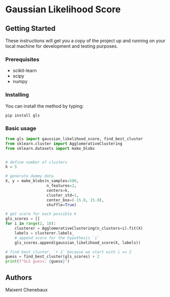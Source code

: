 # Gaussian Likelihood Score

## Getting Started

These instructions will get you a copy of the project up and running on your local machine for development and testing purposes.

### Prerequisites

* scikit-learn
* scipy
* numpy


### Installing

You can install the method by typing:
```
pip install gls
```

### Basic usage

```python
from gls import gaussian_likelihood_score, find_best_cluster
from sklearn.cluster import AgglomerativeClustering
from sklearn.datasets import make_blobs


# define number of clusters
k = 5

# generate dummy data
X, y = make_blobs(n_samples=500,
                  n_features=2,
                  centers=k,
                  cluster_std=1,
                  center_box=(-15.0, 15.0),
                  shuffle=True)

# get score for each possible k
gls_scores = []
for i in range(2, 10):
    clusterer = AgglomerativeClustering(n_clusters=i).fit(X)
    labels = clusterer.labels_
    # append score for the hypothesis `i`
    gls_scores.append(gaussian_likelihood_score(X, labels))

# find best cluster. `+ 2` because we start with i == 2
guess = find_best_cluster(gls_scores) + 2
print(f"GLS guess: {guess}")
```

## Authors

Maixent Chenebaux
